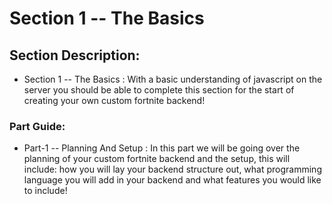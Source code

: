 # Section 1 -- The Basics

## Section Description:
- Section 1 -- The Basics : With a basic understanding of javascript on the server you should be able to complete this section for the start of creating your own custom fortnite backend!

### Part Guide:
- Part-1 -- Planning And Setup : In this part we will be going over the planning of your custom fortnite backend and the setup, this will include: how you will lay your backend structure out, what programming language you will add in your backend and what features you would like to include!